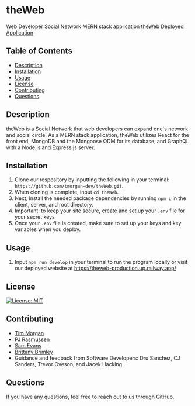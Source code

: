 # theWeb
Web Developer Social Network MERN stack application
[theWeb Deployed Application](https://theweb-production.up.railway.app/)

## Table of Contents
* [Description](#description)
* [Installation](#installation)
* [Usage](#usage)
* [License](#license)
* [Contributing](#contributing)
* [Questions](#questions)


## Description
theWeb is a Social Network that web developers can expand one's network and social circle. As a MERN stack application, theWeb utilizes React for the front end, MongoDB and the Mongoose ODM for its database, and GraphQL with a Node.js and Express.js server. 

## Installation
1. Clone our respository by inputting the following in your terminal: `https://github.com/tmorgan-dev/theWeb.git`.
2. When cloning is complete, input `cd theWeb`.
3. Next, install the needed package dependencies by running `npm i` in the client, server, and root directory.
4. Important: to keep your site secure, create and set up your `.env` file for your secret keys
5. Once your `.env` file is created, make sure to set up your keys and key variables when you deploy. 

## Usage
1. Input `npm run develop` in your terminal to run the program locally or visit our deployed website at https://theweb-production.up.railway.app/

## License
[![License: MIT](https://img.shields.io/badge/License-MIT-aqua.svg)](https://opensource.org/licenses/MIT)

## Contributing
* [Tim Morgan](https://github.com/tmorgan-dev)
* [PJ Rasmussen](https://github.com/whats-a-pj)
* [Sam Evans](https://github.com/saevans86)
* [Brittany Brimley](https://github.com/Git-BritHub)
* Guidance and feedback from Software Developers: Dru Sanchez, CJ Sanders, Trevor Oveson, and Jacek Hacking.

## Questions
If you have any questions, feel free to reach out to us through GitHub. 